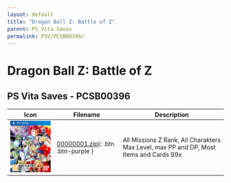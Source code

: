 ```yaml
---
layout: default
title: "Dragon Ball Z: Battle of Z"
parent: PS Vita Saves
permalink: PSV/PCSB00396/
---
```

# Dragon Ball Z: Battle of Z

## PS Vita Saves - PCSB00396

| Icon | Filename | Description |
|------|----------|-------------|
| ![Dragon Ball Z: Battle of Z](icon0.png) | [00000001.zip](00000001.zip){: .btn .btn-purple } | All Missions Z Rank, All Charakters Max Level, max PP and DP, Most Items and Cards 99x  |
